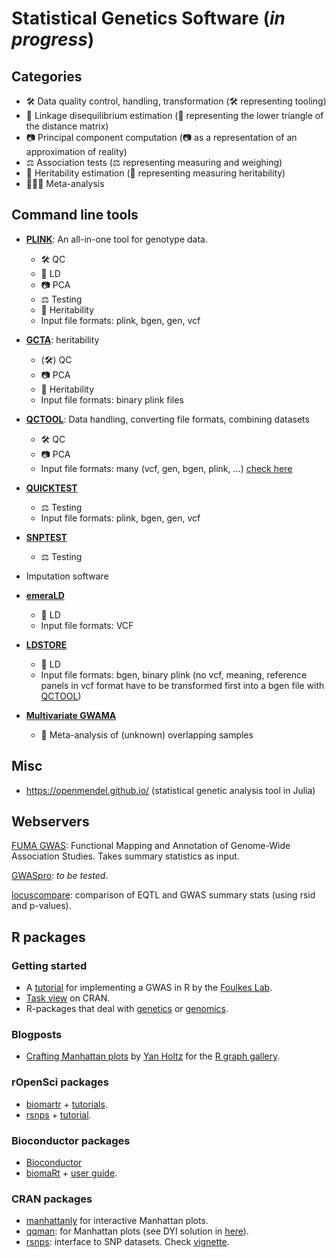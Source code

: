 
# Statistical Genetics Software (*in progress*)

## Categories

- 🛠️ Data quality control, handling, transformation (🛠️ representing tooling)
- 🔺 Linkage disequilibrium estimation (🔺 representing the lower triangle of the distance matrix)
- 📷 Principal component computation (📷 as a representation of an approximation of reality)
- ⚖️ Association tests (⚖️ representing measuring and weighing)
- 📏 Heritability estimation (📏 representing measuring heritability)
- 🏢🏢🏢 Meta-analysis

## Command line tools

- [**PLINK**](https://www.cog-genomics.org/plink/2.0/): An all-in-one tool for genotype data. 
  - 🛠️ QC
  - 🔺 LD
  - 📷 PCA
  - ⚖️ Testing
  - 📏 Heritability
  - Input file formats: plink, bgen, gen, vcf
  
- [**GCTA**](https://cnsgenomics.com/software/gcta/#Overview): heritability
  - (🛠️) QC
  - 📷 PCA
  - 📏 Heritability
  - Input file formats: binary plink files
  
- [**QCTOOL**](http://www.well.ox.ac.uk/~gav/qctool_v2/): Data handling, converting file formats, combining datasets
  - 🛠️ QC
  - 📷 PCA
  - Input file formats: many (vcf, gen, bgen, plink, ...) [check here](http://www.well.ox.ac.uk/~gav/qctool/documentation/genotype_file_formats.html)
  
- [**QUICKTEST**](https://wp.unil.ch/sgg/quicktest/)
  - ⚖️ Testing
  - Input file formats: plink, bgen, gen, vcf

- [**SNPTEST**](https://mathgen.stats.ox.ac.uk/genetics_software/snptest/snptest.html)
  - ⚖️ Testing
  
- Imputation software

- [**emeraLD**](https://github.com/statgen/emeraLD)
  - 🔺 LD
  - Input file formats: VCF
  
- [**LDSTORE**](http://www.christianbenner.com/#ldstore)
  - 🔺 LD
  - Input file formats: bgen, binary plink (no vcf, meaning, reference panels in vcf format have to be transformed first into a bgen file with [QCTOOL](http://www.well.ox.ac.uk/~gav/qctool_v2/))

- [**Multivariate GWAMA**](https://github.com/baselmans/multivariate_GWAMA)
  - 🏢 Meta-analysis of (unknown) overlapping samples

## Misc

- https://openmendel.github.io/ (statistical genetic analysis tool in Julia)

## Webservers

[FUMA GWAS](http://fuma.ctglab.nl/): Functional Mapping and Annotation of Genome-Wide Association Studies. Takes summary statistics as input. 

[GWASpro](https://bioinfo.noble.org/GWASPRO/): *to be tested*. 

[locuscompare](http://locuscompare.com/): comparison of EQTL and GWAS summary stats (using rsid and p-values).

## R packages

### Getting started
- A [tutorial](http://www.stat-gen.org/tut/tut_intro.html) for implementing a GWAS in R by the [Foulkes Lab](http://www.stat-gen.org/about.html).
- [Task view](https://cran.r-project.org/web/views/Genetics.html) on CRAN.
- R-packages that deal with [genetics](https://rdrr.io/search?q=genetics) or [genomics](https://rdrr.io/search?q=genomics). 

### Blogposts

- [Crafting Manhattan plots](https://www.r-graph-gallery.com/wp-content/uploads/2018/02/Manhattan_plot_in_R.html) by [Yan Holtz](https://github.com/holtzy/) for the [R graph gallery](https://www.r-graph-gallery.com/). 


### rOpenSci packages
- [biomartr](https://github.com/ropensci/biomartr) + [tutorials](https://github.com/ropensci/biomartr#tutorials).
- [rsnps](https://github.com/ropensci/rsnps) + [tutorial](https://github.com/ropensci/rsnps/blob/master/vignettes/rsnps_vignette.Rmd).

### Bioconductor packages 
- [Bioconductor](https://www.bioconductor.org/packages/release/BiocViews.html#___Software)
- [biomaRt](https://bioconductor.org/packages/release/bioc/html/biomaRt.html) + [user guide](https://bioconductor.org/packages/release/bioc/vignettes/biomaRt/inst/doc/biomaRt.html).

### CRAN packages
- [manhattanly](https://moderndata.plot.ly/manhattanly-r-package-for-interactive-manhattan-plots/) for interactive Manhattan plots. 
- [qqman](https://cran.r-project.org/web/packages/qqman/index.html): for Manhattan plots (see DYI solution in [here](https://www.r-graph-gallery.com/wp-content/uploads/2018/02/Manhattan_plot_in_R.html)).
- [rsnps](https://cran.r-project.org/web/packages/rsnps/): interface to SNP datasets. Check [vignette](https://cran.r-project.org/web/packages/rsnps/vignettes/rsnps_vignette.html).

